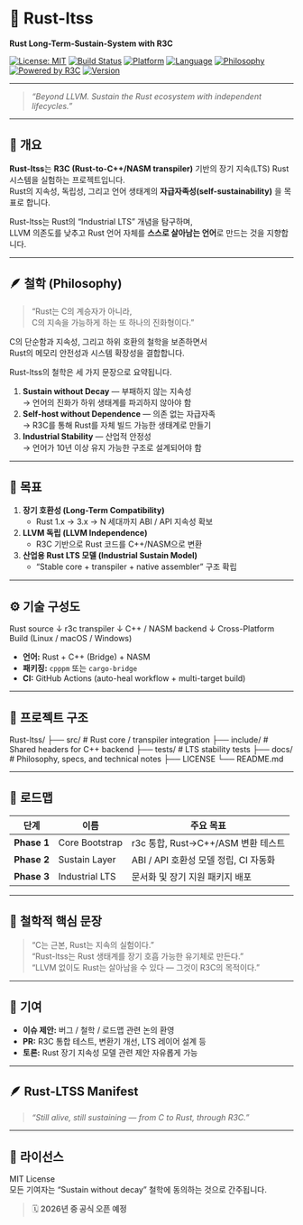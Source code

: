 
# 🦀 Rust-ltss
**Rust Long-Term-Sustain-System with R3C**

[![License: MIT](https://img.shields.io/badge/License-MIT-yellow.svg?style=flat-square)](LICENSE)
[![Build Status](https://img.shields.io/github/actions/workflow/status/0200134/Rust-ltss/build.yml?style=flat-square&label=build)](https://github.com/0200134/Rust-ltss/actions)
[![Platform](https://img.shields.io/badge/platform-Linux%20%7C%20macOS%20%7C%20Windows-blue?style=flat-square)]()
[![Language](https://img.shields.io/badge/language-Rust%20%2B%20C%2B%2B%20%2B%20NASM-orange?style=flat-square)]()
[![Philosophy](https://img.shields.io/badge/philosophy-Sustain%20Without%20Decay-brightgreen?style=flat-square)]()
[![Powered by R3C](https://img.shields.io/badge/powered%20by-R3C-blueviolet?style=flat-square)](https://github.com/0200134/r3c)
[![Version](https://img.shields.io/badge/version-0.1.0--alpha-lightgrey?style=flat-square)]()

---

> _“Beyond LLVM. Sustain the Rust ecosystem with independent lifecycles.”_

---

## 🧭 개요
**Rust-ltss**는 **R3C (Rust-to-C++/NASM transpiler)** 기반의 장기 지속(LTS) Rust 시스템을 실험하는 프로젝트입니다.  
Rust의 지속성, 독립성, 그리고 언어 생태계의 **자급자족성(self-sustainability)** 을 목표로 합니다.

Rust-ltss는 Rust의 “Industrial LTS” 개념을 탐구하며,  
LLVM 의존도를 낮추고 Rust 언어 자체를 **스스로 살아남는 언어**로 만드는 것을 지향합니다.

---

## 🪶 철학 (Philosophy)
> “Rust는 C의 계승자가 아니라,  
> C의 지속을 가능하게 하는 또 하나의 진화형이다.”

C의 단순함과 지속성, 그리고 하위 호환의 철학을 보존하면서  
Rust의 메모리 안전성과 시스템 확장성을 결합합니다.

Rust-ltss의 철학은 세 가지 문장으로 요약됩니다.

1. **Sustain without Decay** — 부패하지 않는 지속성  
   → 언어의 진화가 하위 생태계를 파괴하지 않아야 함  
2. **Self-host without Dependence** — 의존 없는 자급자족  
   → R3C를 통해 Rust를 자체 빌드 가능한 생태계로 만들기  
3. **Industrial Stability** — 산업적 안정성  
   → 언어가 10년 이상 유지 가능한 구조로 설계되어야 함

---

## 🎯 목표
1. **장기 호환성 (Long-Term Compatibility)**  
   - Rust 1.x → 3.x → N 세대까지 ABI / API 지속성 확보  
2. **LLVM 독립 (LLVM Independence)**  
   - R3C 기반으로 Rust 코드를 C++/NASM으로 변환  
3. **산업용 Rust LTS 모델 (Industrial Sustain Model)**  
   - “Stable core + transpiler + native assembler” 구조 확립

---

## ⚙️ 기술 구성도



Rust source
↓
r3c transpiler
↓
C++ / NASM backend
↓
Cross-Platform Build (Linux / macOS / Windows)



- **언어:** Rust + C++ (Bridge) + NASM  
- **패키징:** `cpppm` 또는 `cargo-bridge`  
- **CI:** GitHub Actions (auto-heal workflow + multi-target build)

---

## 📁 프로젝트 구조



Rust-ltss/
├── src/          # Rust core / transpiler integration
├── include/      # Shared headers for C++ backend
├── tests/        # LTS stability tests
├── docs/         # Philosophy, specs, and technical notes
├── LICENSE
└── README.md



---

## 🧩 로드맵
| 단계 | 이름 | 주요 목표 |
|------|------|------------|
| **Phase 1** | Core Bootstrap | r3c 통합, Rust→C++/ASM 변환 테스트 |
| **Phase 2** | Sustain Layer | ABI / API 호환성 모델 정립, CI 자동화 |
| **Phase 3** | Industrial LTS | 문서화 및 장기 지원 패키지 배포 |

---

## 🧱 철학적 핵심 문장
> “C는 근본, Rust는 지속의 실험이다.”  
> “Rust-ltss는 Rust 생태계를 장기 호흡 가능한 유기체로 만든다.”  
> “LLVM 없이도 Rust는 살아남을 수 있다 — 그것이 R3C의 목적이다.”

---

## 🤝 기여
- **이슈 제안:** 버그 / 철학 / 로드맵 관련 논의 환영  
- **PR:** R3C 통합 테스트, 변환기 개선, LTS 레이어 설계 등  
- **토론:** Rust 장기 지속성 모델 관련 제안 자유롭게 가능  

---

## 🪶 Rust-LTSS Manifest
> _“Still alive, still sustaining — from C to Rust, through R3C.”_

---

## 🧾 라이선스
MIT License  
모든 기여자는 “Sustain without decay” 철학에 동의하는 것으로 간주됩니다.


> 🗓 **2026년 중 공식 오픈 예정**

